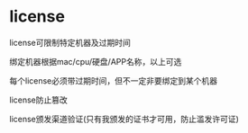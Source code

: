 # license

license可限制特定机器及过期时间

绑定机器根据mac/cpu/硬盘/APP名称，以上可选

每个license必须带过期时间，但不一定非要绑定到某个机器

license防止篡改

license颁发渠道验证(只有我颁发的证书才可用，防止滥发许可证)
